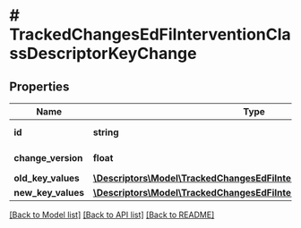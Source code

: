 # # TrackedChangesEdFiInterventionClassDescriptorKeyChange

## Properties

Name | Type | Description | Notes
------------ | ------------- | ------------- | -------------
**id** | **string** | Resource identifier | [optional]
**change_version** | **float** | Change version | [optional]
**old_key_values** | [**\Descriptors\Model\TrackedChangesEdFiInterventionClassDescriptorKey**](TrackedChangesEdFiInterventionClassDescriptorKey.md) |  | [optional]
**new_key_values** | [**\Descriptors\Model\TrackedChangesEdFiInterventionClassDescriptorKey**](TrackedChangesEdFiInterventionClassDescriptorKey.md) |  | [optional]

[[Back to Model list]](../../README.md#models) [[Back to API list]](../../README.md#endpoints) [[Back to README]](../../README.md)
